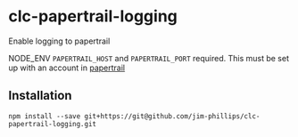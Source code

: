 # clc-papertrail-logging
Enable logging to papertrail

NODE_ENV `PAPERTRAIL_HOST` and `PAPERTRAIL_PORT` required.  This must be set up with an account in [papertrail](https://papertrailapp.com/)

## Installation
`npm install --save git+https://git@github.com/jim-phillips/clc-papertrail-logging.git`
